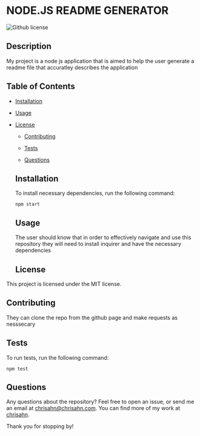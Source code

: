 # NODE.JS README GENERATOR
  ![Github license](https://img.shields.io/badge/license-MIT-blue.svg)

  ## Description
  
  My project is a node js application that is aimed to help the user generate a readme file that accuratley describes the application
  
  ## Table of Contents
  
  * [Installation](#Installation)
  
  * [Usage](#Usage)
  
* [License](#license)

  * [Contributing](#contributing)
  
  * [Tests](#tests)
  
  * [Questions](#questions)
  
  
  ## Installation
  To install necessary dependencies, run the following command: 
  ```
  npm start
  ```
  
  ## Usage 
  
  The user should know that in order to effectively navigate and use this repository they will need to install inquirer and have the necessary dependencies
  
  ## License 
    
This project is licensed under the MIT license.
  
  ## Contributing 
  
  They can clone the repo from the github page and make requests as nesssecary
  
  ## Tests 
  
  To run tests, run the following command: 
  
  ```
  npm test
  ```
  
  
  ## Questions 
  
  Any questions about the repository? Feel free to open an issue, or send me an email at chrisahn@chrisahn.com. You can find more of my work at [chrisahn](https://github.com/chrisahn/).
  
  Thank you for stopping by! 
  
